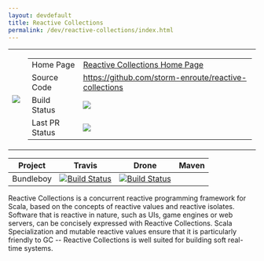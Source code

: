 ```yaml
---
layout: devdefault
title: Reactive Collections
permalink: /dev/reactive-collections/index.html
---
```



<table><tr>

<td><img src="/resources/images/reactress-96.png"/></td>

<td><table class="summary">
<tr>
  <td>Home Page</td>
  <td><a href="/reactive-collections">Reactive Collections Home Page</a></td>
</tr>
<tr>
  <td>Source Code</td>
  <td><a href="https://github.com/storm-enroute/reactive-collections">https://github.com/storm-enroute/reactive-collections</a></td>
</tr>
<tr>
  <td>Build Status</td>
  <td><a href="https://ci.storm-enroute.com:8080/job/public-reactive-collections/"><img src="https://ci.storm-enroute.com:8080/buildStatus/icon?job=public-reactive-collections"/></a></td>
</tr>
<tr>
  <td>Last PR Status</td>
  <td><a href="https://travis-ci.org/storm-enroute/reactive-collections"><img src="https://travis-ci.org/storm-enroute/reactive-collections.svg?branch=master"></a></td>
</tr>
</table></td>

</tr></table>

Project     | Travis | Drone | Maven
----------- | ------ | ----- | -----
Bundleboy   | [![Build Status](https://travis-ci.org/storm-enroute/bundleboy.svg)](https://travis-ci.org/storm-enroute/bundleboy) | [![Build Status](http://ci.storm-enroute.com:443/api/badges/storm-enroute/bundleboy/status.svg)](http://ci.storm-enroute.com:443/storm-enroute/bundleboy) | 

Reactive Collections is a concurrent reactive programming framework for Scala, based on the concepts of reactive values and reactive isolates.
Software that is reactive in nature, such as UIs, game engines or web servers, can be concisely expressed with Reactive Collections.
Scala Specialization and mutable reactive values ensure that it is particularly friendly to GC -- Reactive Collections is well suited for building soft real-time systems.

